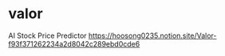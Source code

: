 # valor
 AI Stock Price Predictor
https://hoosong0235.notion.site/Valor-f93f371262234a2d8042c289ebd0cde6
